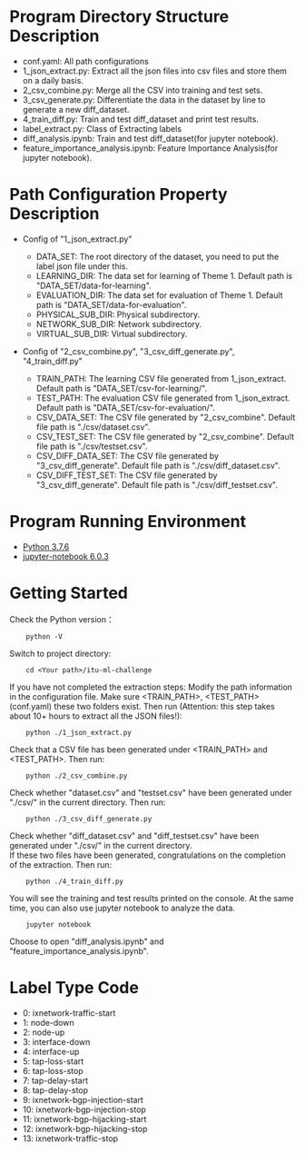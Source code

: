 # Program Directory Structure Description
- conf.yaml: All path configurations
- 1_json_extract.py: Extract all the json files into csv files and store them on a daily basis.
- 2_csv_combine.py: Merge all the CSV into training and test sets.
- 3_csv_generate.py: Differentiate the data in the dataset by line to generate a new diff_dataset.
- 4_train_diff.py: Train and test diff_dataset and print test results.
- label_extract.py: Class of Extracting labels
- diff_analysis.ipynb: Train and test diff_dataset(for jupyter notebook).
- feature_importance_analysis.ipynb: Feature Importance Analysis(for jupyter notebook).

# Path Configuration Property Description
- Config of "1_json_extract.py"
    - DATA_SET: The root directory of the dataset, you need to put the label json file under this.
    - LEARNING_DIR: The data set for learning of Theme 1. Default path is "DATA_SET/data-for-learning".
    - EVALUATION_DIR: The data set for evaluation of Theme 1. Default path is "DATA_SET/data-for-evaluation".
    - PHYSICAL_SUB_DIR: Physical subdirectory.
    - NETWORK_SUB_DIR: Network subdirectory.
    - VIRTUAL_SUB_DIR: Virtual subdirectory.

- Config of "2_csv_combine.py", "3_csv_diff_generate.py", "4_train_diff.py"
    - TRAIN_PATH: The learning CSV file generated from 1_json_extract. Default path is "DATA_SET/csv-for-learning/".
    - TEST_PATH: The evaluation CSV file generated from 1_json_extract. Default path is "DATA_SET/csv-for-evaluation/".
    - CSV_DATA_SET: The CSV file generated by "2_csv_combine". Default file path is "./csv/dataset.csv".
    - CSV_TEST_SET: The CSV file generated by "2_csv_combine". Default file path is "./csv/testset.csv".
    - CSV_DIFF_DATA_SET: The CSV file generated by "3_csv_diff_generate". Default file path is "./csv/diff_dataset.csv".
    - CSV_DIFF_TEST_SET: The CSV file generated by "3_csv_diff_generate". Default file path is "./csv/diff_testset.csv".

# Program Running Environment
- [Python 3.7.6](https://www.python.org/downloads/release/python-376/)
- [jupyter-notebook 6.0.3](https://jupyter.org/install)

# Getting Started
Check the Python version：

        python -V
        
Switch to project directory:

        cd <Your path>/itu-ml-challenge
        
If you have not completed the extraction steps:
Modify the path information in the configuration file.
Make sure <TRAIN_PATH>, <TEST_PATH> (conf.yaml) these two folders exist.
Then run (Attention: this step takes about 10+ hours to extract all the JSON files!):
        
        python ./1_json_extract.py
            
Check that a CSV file has been generated under <TRAIN_PATH> and <TEST_PATH>.
Then run:

        python ./2_csv_combine.py

Check whether "dataset.csv" and "testset.csv" have been generated under "./csv/" in the current directory.
Then run:
        
        python ./3_csv_diff_generate.py
        
Check whether "diff_dataset.csv" and "diff_testset.csv" have been generated under "./csv/" in the current directory.        
If these two files have been generated, congratulations on the completion of the extraction.
Then run:

        python ./4_train_diff.py
        
You will see the training and test results printed on the console.
At the same time, you can also use jupyter notebook to analyze the data.

        jupyter notebook
        
Choose to open "diff_analysis.ipynb" and "feature_importance_analysis.ipynb".

# Label Type Code
- 0: ixnetwork-traffic-start
- 1: node-down
- 2: node-up
- 3: interface-down
- 4: interface-up
- 5: tap-loss-start
- 6: tap-loss-stop
- 7: tap-delay-start
- 8: tap-delay-stop
- 9: ixnetwork-bgp-injection-start
- 10: ixnetwork-bgp-injection-stop
- 11: ixnetwork-bgp-hijacking-start
- 12: ixnetwork-bgp-hijacking-stop
- 13: ixnetwork-traffic-stop